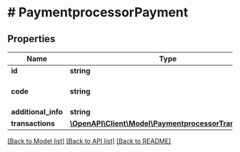 # # PaymentprocessorPayment


## Properties 


Name | Type | Description | Notes
------------ | ------------- | ------------- | -------------
**id**| **string** |   |
**code**| **string** | payment type stripe, paypal..  |
**additional_info**| **string** |   | [optional]
**transactions**| [**\OpenAPI\Client\Model\PaymentprocessorTransaction[]**](PaymentprocessorTransaction.md) |   | [optional]


[[Back to Model list]](../../README.md#models) [[Back to API list]](../../README.md#endpoints) [[Back to README]](../../README.md)

